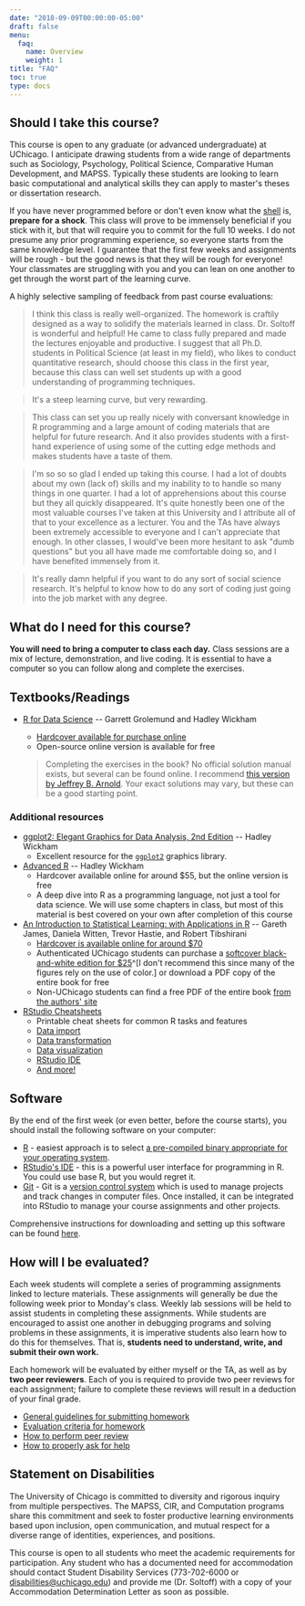 ```yaml
---
date: "2018-09-09T00:00:00-05:00"
draft: false
menu:
  faq:
    name: Overview
    weight: 1
title: "FAQ"
toc: true
type: docs
---
```


## Should I take this course?

This course is open to any graduate (or advanced undergraduate) at UChicago. I anticipate drawing students from a wide range of departments such as Sociology, Psychology, Political Science, Comparative Human Development, and MAPSS. Typically these students are looking to learn basic computational and analytical skills they can apply to master's theses or dissertation research.

If you have never programmed before or don't even know what the [shell](/setup/shell/) is, **prepare for a shock**. This class will prove to be immensely beneficial if you stick with it, but that will require you to commit for the full 10 weeks. I do not presume any prior programming experience, so everyone starts from the same knowledge level. I guarantee that the first few weeks and assignments will be rough - but the good news is that they will be rough for everyone! Your classmates are struggling with you and you can lean on one another to get through the worst part of the learning curve.

A highly selective sampling of feedback from past course evaluations:

> I think this class is really well-organized. The homework is craftily designed as a way to solidify the materials learned in class. Dr. Soltoff is wonderful and helpful! He came to class fully prepared and made the lectures enjoyable and productive. I suggest that all Ph.D. students in Political Science (at least in my field), who likes to conduct quantitative research, should choose this class in the first year, because this class can well set students up with a good understanding of programming techniques.

> It's a steep learning curve, but very rewarding.

> This class can set you up really nicely with conversant knowledge in R programming and a large amount of coding materials that are helpful for future research. And it also provides students with a first-hand experience of using some of the cutting edge methods and makes students have a taste of them.

> I'm so so so glad I ended up taking this course. I had a lot of doubts about my own (lack of) skills and my inability to to handle so many things in one quarter. I had a lot of apprehensions about this course but they all quickly disappeared. It's quite honestly been one of the most valuable courses I've taken at this University and I attribute all of that to your excellence as a lecturer. You and the TAs have always been extremely accessible to everyone and I can't appreciate that enough. In other classes, I would've been more hesitant to ask "dumb questions" but you all have made me comfortable doing so, and I have benefited immensely from it.

> It's really damn helpful if you want to do any sort of social science research. It's helpful to know how to do any sort of coding just going into the job market with any degree.

## What do I need for this course?

**You will need to bring a computer to class each day.** Class sessions are a mix of lecture, demonstration, and live coding. It is essential to have a computer so you can follow along and complete the exercises.

## Textbooks/Readings

* [R for Data Science](http://r4ds.had.co.nz/) -- Garrett Grolemund and Hadley Wickham
    * [Hardcover available for purchase online](https://www.amazon.com/R-Data-Science-Hadley-Wickham/dp/1491910399/ref=as_li_ss_tl?ie=UTF8&qid=1469550189&sr=8-1&keywords=R+for+data+science&linkCode=sl1&tag=devtools-20&linkId=6fe0069f9605cf847ed96c191f4e84dd)
    * Open-source online version is available for free

    > Completing the exercises in the book? No official solution manual exists, but several can be found online. I recommend [this version by Jeffrey B. Arnold](https://jrnold.github.io/r4ds-exercise-solutions/). Your exact solutions may vary, but these can be a good starting point.

### Additional resources

* [ggplot2: Elegant Graphics for Data Analysis, 2nd Edition](http://link.springer.com.proxy.uchicago.edu/book/10.1007/978-3-319-24277-4) -- Hadley Wickham
    * Excellent resource for the [`ggplot2`](https://cran.r-project.org/web/packages/ggplot2/index.html) graphics library.
* [Advanced R](http://adv-r.had.co.nz/) -- Hadley Wickham
    * Hardcover available online for around $55, but the online version is free
    * A deep dive into R as a programming language, not just a tool for data science. We will use some chapters in class, but most of this material is best covered on your own after completion of this course
* [An Introduction to Statistical Learning: with Applications in R](http://www-bcf.usc.edu/~gareth/ISL/) -- Gareth James, Daniela Witten, Trevor Hastie, and Robert Tibshirani
    * [Hardcover is available online for around $70](https://www.amazon.com/Introduction-Statistical-Learning-Applications-Statistics/dp/1461471370)
    * Authenticated UChicago students can purchase a [softcover black-and-white edition for $25](http://link.springer.com.proxy.uchicago.edu/book/10.1007%2F978-1-4614-7138-7)^[I don't recommend this since many of the figures rely on the use of color.] or download a PDF copy of the entire book for free
    * Non-UChicago students can find a free PDF of the entire book [from the authors' site](http://www-bcf.usc.edu/~gareth/ISL/ISLR%20Sixth%20Printing.pdf)
* [RStudio Cheatsheets](https://www.rstudio.com/resources/cheatsheets/)
    * Printable cheat sheets for common R tasks and features
    * [Data import](https://github.com/rstudio/cheatsheets/raw/master/source/pdfs/data-import-cheatsheet.pdf)
    * [Data transformation](https://github.com/rstudio/cheatsheets/raw/master/source/pdfs/data-transformation-cheatsheet.pdf)
    * [Data visualization](https://github.com/rstudio/cheatsheets/raw/master/source/pdfs/ggplot2-cheatsheet-2.1.pdf)
    * [RStudio IDE](https://github.com/rstudio/cheatsheets/raw/master/source/pdfs/rstudio-IDE-cheatsheet.pdf)
    * [And more!](https://www.rstudio.com/resources/cheatsheets/)

## Software

By the end of the first week (or even better, before the course starts), you should install the following software on your computer:

* [R](https://www.r-project.org/) - easiest approach is to select [a pre-compiled binary appropriate for your operating system](https://cran.rstudio.com/).
* [RStudio's IDE](https://www.rstudio.com/products/RStudio/) - this is a powerful user interface for programming in R. You could use base R, but you would regret it.
* [Git](https://git-scm.com/) - Git is a [version control system](https://en.wikipedia.org/wiki/Version_control) which is used to manage projects and track changes in computer files. Once installed, it can be integrated into RStudio to manage your course assignments and other projects.

Comprehensive instructions for downloading and setting up this software can be found [here](/setup/).

## How will I be evaluated?

Each week students will complete a series of programming assignments linked to lecture materials. These assignments will generally be due the following week prior to Monday's class. Weekly lab sessions will be held to assist students in completing these assignments. While students are encouraged to assist one another in debugging programs and solving problems in these assignments, it is imperative students also learn how to do this for themselves. That is, **students need to understand, write, and submit their own work.**

Each homework will be evaluated by either myself or the TA, as well as by **two peer reviewers**. Each of you is required to provide two peer reviews for each assignment; failure to complete these reviews will result in a deduction of your final grade.

* [General guidelines for submitting homework](/faq/homework-guidelines/)
* [Evaluation criteria for homework](/faq/homework-evaluations/)
* [How to perform peer review](/faq/peer-evaluations/)
* [How to properly ask for help](/faq/asking-questions/)

## Statement on Disabilities

The University of Chicago is committed to diversity and rigorous inquiry from multiple perspectives. The MAPSS, CIR, and Computation programs share this commitment and seek to foster productive learning environments based upon inclusion, open communication, and mutual respect for a diverse range of identities, experiences, and positions.

This course is open to all students who meet the academic requirements for participation. Any student who has a documented need for accommodation should contact Student Disability Services (773-702-6000 or [disabilities@uchicago.edu](mailto:disabilities@uchicago.edu)) and provide me (Dr. Soltoff) with a copy of your Accommodation Determination Letter as soon as possible.

